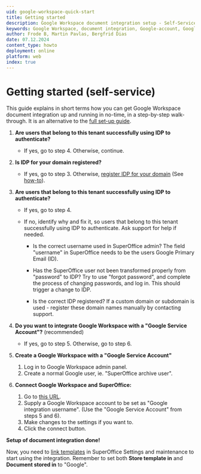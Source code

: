 ```yaml
---
uid: google-workspace-quick-start
title: Getting started
description: Google Workspace document integration setup - Self-Service Quick-Guide
keywords: Google Workspace, document integration, Google-account, Google Authentication
author: Frode B, Martin Pavlas, Bergfrid Dias
date: 07.12.2024
content_type: howto
deployment: online
platform: web
index: true
---
```


# Getting started (self-service)

This guide explains in short terms how you can get Google Workspace document integration up and running in no-time, in a step-by-step walk-through. It is an alternative to the [full set-up guide][5].

1. **Are users that belong to this tenant successfully using IDP to authenticate?**

    * If yes, go to step 4. Otherwise, continue.

2. **Is IDP for your domain registered?**

    * If yes, go to step 3. Otherwise, [register IDP for your domain][2] (See [how-to][3]).

3. **Are users that belong to this tenant successfully using IDP to authenticate?**

    * If yes, go to step 4.
    * If no, identify why and fix it, so users that belong to this tenant successfully using IDP to authenticate. Ask support for help if needed.

      * Is the correct username used in SuperOffice admin? The field "username" in SuperOffice needs to be the users Google Primary Email (ID).

      * Has the SuperOffice user not been transformed properly from "password" to IDP? Try to use "forgot password", and complete the process of changing passwords, and log in. This should trigger a change to IDP.

      * Is the correct IDP registered? If a custom domain or subdomain is used - register these domain names manually by contacting support.

4. **Do you want to integrate Google Workspace with a "Google Service Account"?** (recommended)

    * If yes, go to step 5. Otherwise, go to step 6.

5. **Create a Google Workspace with a "Google Service Account"**

    1. Log in to Google Workspace admin panel.
    2. Create a normal Google user, ie. "SuperOffice archive user".

6. **Connect Google Workspace and SuperOffice:**

    1. Go to [this URL][4].
    2. Supply a Google Workspace account to be set as "Google integration username". (Use the "Google Service Account" from steps 5 and 6).
    3. Make changes to the settings if you want to.
    4. Click the connect button.

**Setup of document integration done!**

Now, you need to [link templates][6] in SuperOffice Settings and maintenance to start using the integration. Remember to set both **Store template in** and **Document stored in** to "Google".

<!-- Referenced links -->
[2]: https://id.superoffice.com/identityprovider/register
[3]: ../../../online/identity/superid/howto/register-idp.md
[4]: https://cloudintegration.superoffice.com/app
[5]: set-up.md
[6]: ../../templates/index.md
